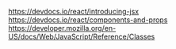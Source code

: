 https://devdocs.io/react/introducing-jsx
https://devdocs.io/react/components-and-props
https://developer.mozilla.org/en-US/docs/Web/JavaScript/Reference/Classes
